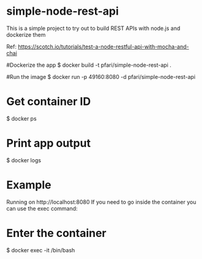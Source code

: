 # simple-node-rest-api
This is a simple project to try out to build REST APIs with node.js and dockerize them

Ref: https://scotch.io/tutorials/test-a-node-restful-api-with-mocha-and-chai


#Dockerize the app
$ docker build -t pfari/simple-node-rest-api .

#Run the image
$ docker run -p 49160:8080 -d pfari/simple-node-rest-api

# Get container ID
$ docker ps

# Print app output
$ docker logs <container id>

# Example
Running on http://localhost:8080
If you need to go inside the container you can use the exec command:

# Enter the container
$ docker exec -it <container id> /bin/bash

